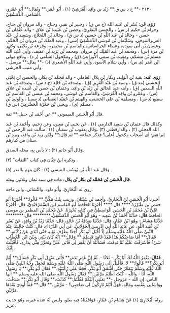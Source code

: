 ٢١٣٠ -** خ د س ق:** زَيْد بن واقِد الْقُرَشِيّ (١) ، أَبُو عُمَر،** ويُقال:** أَبُو عَمْرو، الشامي، الدِّمَشْقِيّ.

**رَوَى عَن:** بُسْر بْن عُبَيد الله (خ س ق) ، وجبير بْن نفير، وجناح - والد مروان بْن جناح، وحرام بْن حكيم (ر س) ، والحسن البَصْرِيّ، وحصن بْن عُبَيدة بْن علاق - والد عُثْمَان بْن حصن - وخالد بْن عَبد اللَّهِ بْن حسين (د س ق) ، وخالد بْن اللجلاج، وسَعِيد بْن عَبْد العزيزالتنوخي، وسُلَيْمان بْن مُوسَى الدِّمَشْقِيّ (سي) ، وعبد الملك بْن مروان بْن الْحَكَمِ، وعثمان بْن أَبي سودة، وعطاء الخراساني، والقاسم بْن مخيمرة، وقزعة بْن يَحْيَى، وكثير بْن مرة (س) ، ومحمد بْن عَبد المَلِك بْن مروان، ومحمد بْن يَزِيد بْن عفيف، وأَبِي عُبَيد اللَّه مسلم بْن مشكم، ومغيث بْن سمي الأَوزاعِيّ (ق) ، ومكحول الشامي (ر د) ، ونافع مولى ابْن عُمَر (ي س) ، وأَبِي سَلام الأسود، وأَبِي عَبد اللَّهِ الأشعري (د) -** يقال:** مرسل - وأبي منيب الجرشي.

**رَوَى عَنه:** بقية بْن الْوَلِيد، وبكار بْن بِلال العاملي - والد مُحَمَّد بْن بكار، والحسن بْن يَحْيَى الخشني (مد ق) ، وسيد بْن عَبْد الْعَزِيزِ (ق) ، وصدقة بْن خَالِد (خ د س) ، وصدقة بْن عَبد اللَّهِ السمين (ق) ، وابنه عبد الخالق بْن زَيْد بْن واقِد، وعثمان بْن حصن بْن عُبَيدة بْن علاق (س) ، وعَمْرو بْن واقِد الْقُرَشِيّ، والقاسم بْن مُوسَى، ومحمد بْن عيسى بْن القاسم بْن سميع (د س) ، ومسلمة بْن علي الخشني، والهيثم بْن حُمَيْد الغساني (د سي) ، والوليد بْن مسلم (ي) ، ويحيى بْن حَمْزَة الْحَضْرَمِيّ (س ق) .

قال أَبُو الْحَسَن الميموني،** عن أَحْمَد بْن حنبل:** ثقة.

وكذلك قال عثمان بْن سَعِيد الدارمي (١) ، عَن يحيى بْن مَعِين، وعن دحيم، وأَحْمَد بْن عَبد الله العجلي (٢) ، والدارقطني (٣) .وَقَال يعقوب بْن سفيان (١) : سألت عبد الرحمن بْن إبراهيم: أي أصحاب مكحول أعلى؟ فذكر جماعة،** ثم قال:** ولكن زيد بْن واقد، وبرد بْن سنان من كبارهم.

وَقَال أَبُو حاتم (٢) : لا بأس بِهِ، محله الصدق.

وذكره ابنُ حِبَّان فِي كتاب "الثقات" (٣) .

وَقَال عَبد اللَّهِ بْن يُوسُف التنيسي (٤) : كَانَ يتهم بالقدر (٥) .

**قال الْحَسَن بْن مُحَمَّد بْن بكار بْن بِلال:** مات فِي سنة ثمان وثلاثين ومئة.

روى له الْبُخَارِيّ، وأَبُو داود، والنَّسَائي، وابن ماجه.

أخبرنا أَبُو الْحَسَنِ بْنُ الْبُخَارِيِّ، وأحمد بْن شَيْبَانَ، وزينب بِنْتُ مَكِّيٍّ،** قَالُوا:** أَخْبَرَنَا أَبُو حفص بن طَبَرْزَذَ،**** قال:**** أَخْبَرَنَا الحافظ أبو القاسم ابن السَّمَرْقَنْدِيِّ، قال: أَخْبَرَنَا عَلِيُّ بْنُ مُحَمَّدِ بْنِ الْحَسَنِ الْوَاسِطِيُّ فِي كِتَابِهِ يُخْبِرُنَا، عَنْ مُحَمَّدِ بْنِ المظفر بن موسى الحافظ،**قال:** حَدَّثَنَا أَحْمَدُ بْنُ سَعِيد - وهُوَ أَبُو الْحَسَنِ الدِّمَشْقِيُّ،******** قال:******** حَدَّثَنَا هِشَامٌ - وهُوَ ابْنُ عَمَّارٍ، قال: حَدَّثَنَا صَدَقَةُ بْنُ خَالِدٍ، قال: حَدَّثَنَا زَيْدُ بْنُ واقِدٍ، عَنْ بُسْرِ بْنِ عُبَيد اللَّهِ، عن عَائِذِ اللَّهِ أَبِي إِدْرِيسَ الْخَوْلانِيِّ، عَن أَبِي الدَّرْدَاءِ، قال: كُنْتُ جَالِسًا عِنْدَ النَّبِيِّ صَلَّى اللَّهُ عَلَيْهِ وسَلَّمَ إِذْ أَقْبَلَ أَبُو بَكْرٍ آخِذًا بِطَرْفِ ثَوْبِهِ حَتَّى أَبْدَى عَنْ رُكْبَتِهِ،** فَقَالَ:** أَمَّا صَاحِبُكُمْ هَذَا فَقَدْ غَامَرَ فَسَلِمَ.** وَقَال:** إِنَّهُ كَانَ بَيْنِي وبَيْنَ ابْنِ الْخَطَّابِ شَيْءٌ فَأَسْرَفْتُ عَلَيْهِ ثُمَّ نَدِمْتُ، فَسَأَلْتُهُ أَنْ يَغْفِرَ لِي فَأَبَى عَلَيَّ وتَحَرَّزَ مِنِّي بِدَارِهِ، فَأَقْبَلْتُ إِلَيْكَ.

**فَقَالَ:** يَغْفِرُ اللَّهُ لَكَ أَبَا بَكْرٍ - ثَلاثًا -. ثُمَّ إِنَّ عُمَر نَدَمَ،** فَأَتَى مَنْزِلَ أَبِي بَكْرٍ فَسَأَلَ:** أَثَمَّ أَبُو بَكْرٍ؟** قَالُوا:** لا، فَأَقْبَلَ إِلَى رَسُولِ اللَّهِ صَلَّى اللَّهُ عَلَيْهِ وسَلَّمَ فَجَعَلَ وجْهُ النَّبِيِّ صَلَّى اللَّهُ عَلَيْهِ وسَلَّمَ يَتَمَعَّرُ حَتَّى أَشْفَقَ أَبُو بَكْرٍ، فَجَثَا عَلَى رُكْبَتَيْهِ،** فَقَالَ أَبُو بَكْرٍ:** يَا رَسُولَ اللَّهِ، أَنَا - واللَّهِ - كُنْتُ أَظْلِمُ مَرَّتَيْنِ.** فَقَالَ رَسُولُ اللَّهِ صلى الله عليه وسلم:** أيها الناس، إن الله - عزوجل -** بَعَثَنِي إِلَيْكُمْ فَقُلْتُمْ:** كَذَبْتَ،** وَقَال أَبُو بَكْرٍ:** صَدَقْتَ، ووَاسَانِي بِنَفْسِهِ ومَالِهِ، فَهَلْ أَنْتُمْ تَارِكُونَ لِي صَاحِبِي؟ - مَرَّتَيْنِ،** قال:** فَمَا أُوذِيَ بَعْدَهَا مَرَّتَيْنِ.

رواه الْبُخَارِيّ (١) عَنْ هِشَامِ بْنِ عَمَّارٍ، فَوَافَقْنَاهُ فِيهِ بعلو، وليس لَهُ عنده غيره، وهُوَ حديث عزيز.